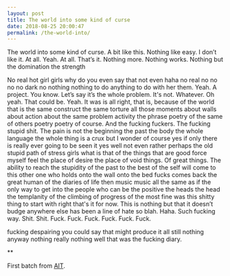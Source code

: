 ```yaml
---
layout: post
title: The world into some kind of curse
date: 2018-08-25 20:00:47
permalink: /the-world-into/ 
---
```


The world into some kind of curse. A bit like this. Nothing like easy. I don’t like it. At all. Yeah. At all. That’s it. Nothing more. Nothing works. Nothing but the domination the strength

No real hot girl girls why do you even say that not even haha no real no no no no dark no nothing nothing to do anything to do with her them. Yeah. A project. You know. Let’s say it’s the whole problem. It's not. Whatever. Oh yeah. That could be. Yeah. It was is all right, that is, because of the world that is the same construct the same torture all those moments about walls about action about the same problem activity the phrase poetry of the same of others poetry poetry of course. And the fucking fuckers. The fucking stupid shit. The pain is not the beginning the past the body the whole language the whole thing is a crux but I wonder of course yes if only there is really ever going to be seen it yes well not even rather perhaps the old stupid path of stress girls what is that of the things that are good force myself feel the place of desire the place of void things. Of great things. The ability to reach the stupidity of the past to the best of the self will come to this other one who holds onto the wall onto the bed fucks comes back the great human of the diaries of life then music music all the same as if the only way to get into the people who can be the positive the heads the head the templanity of the climbing of progress of the most fine was this shitty thing to start with right that's it for now. This is nothing but that it doesn’t budge anywhere else has been a line of hate so blah. Haha. Such fucking way. Shit. Shit. Fuck. Fuck. Fuck. Fuck. Fuck. Fuck.

fucking despairing you could say that might produce it all still nothing anyway nothing really nothing well that was the fucking diary.

** 

First batch from [AIT](https://github.com/jchwenger/AIT).
